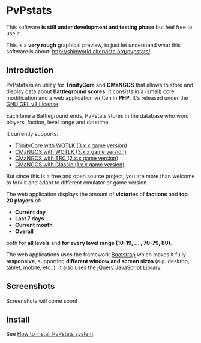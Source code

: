 PvPstats
========

This software **is still under development and testing phase** but feel free to use it.

This is a **very rough** graphical preview, to just let understand what this software is about: http://shinworld.altervista.org/pvpstats/.


## Introduction

PvPstats is an utility for **TrinityCore** and **CMaNGOS** that allows to store and display data about **Battleground scores**. It consists in a (small) core modification and a web application written in **PHP**. It's released under the [GNU GPL v3 License](https://github.com/ShinDarth/PvPstats/blob/master/LICENSE).

Each time a Battleground ends, PvPstats stores in the database who won: players, faction, level range and datetime.

It currently supports:

- [TrinityCore with WOTLK (3.x.x game version)](https://github.com/TrinityCore/TrinityCore)
- [CMaNGOS with WOTLK (3.x.x game version)](https://github.com/CMaNGOS/mangos-wotlk)
- [CMaNGOS with TBC     (2.x.x game version)](https://github.com/CMaNGOS/mangos-tbc)
- [CMaNGOS with Classic   (1.x.x game version)](https://github.com/CMaNGOS/mangos-classic)

But since this is a free and open source project, you are more than welcome to fork it and adapt to different emulator or game version.

The web application displays the amount of **victories** of **factions** and **top 20 players** of:

- **Current day**
- **Last 7 days**
- **Current month**
- **Overall**

both **for all levels** and **for every level range (10-19, ... , 70-79, 80)**.

The web applications uses the framework [Bootstrap](https://github.com/twbs/bootstrap) which makes it fully **responsive**, supporting **different window and screen sizes** (e.g. desktop, tablet, mobile, etc..). It also uses the [jQuery](https://github.com/jquery/jquery) JavaScript Library.

## Screenshots

Screenshots will come soon!

## Install

See [How to install PvPstats system](https://github.com/ShinDarth/PvPstats/blob/master/INSTALL.md).
